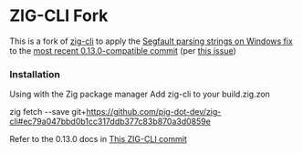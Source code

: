 # ZIG-CLI Fork

This is a fork of [zig-cli](https://github.com/sam701/zig-cli) to apply the [Segfault parsing strings on Windows fix](https://github.com/sam701/zig-cli/issues/47) to the [most recent 0.13.0-compatible commit](https://github.com/sam701/zig-cli?ref=last-zig-0.13#9a94c4803a52e54c26b198096d63fb5bde752da2) (per [this issue](https://github.com/sam701/zig-cli/issues/50))

### Installation
Using with the Zig package manager
Add zig-cli to your build.zig.zon

zig fetch --save git+https://github.com/pig-dot-dev/zig-cli#ec79a047bbd0b1cc317ddb377c83b870a3d0859e

Refer to the 0.13.0 docs in [This ZIG-CLI commit](https://github.com/sam701/zig-cli?ref=last-zig-0.13#9a94c4803a52e54c26b198096d63fb5bde752da2)
